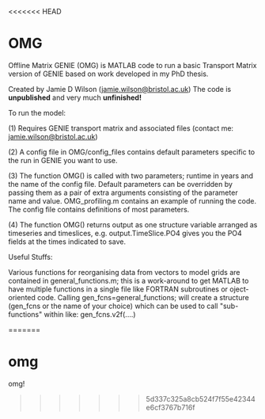 <<<<<<< HEAD
# OMG

Offline Matrix GENIE (OMG) is MATLAB code to run a basic Transport Matrix version of GENIE based on work developed in my PhD thesis. 

Created by Jamie D Wilson (jamie.wilson@bristol.ac.uk) The code is **unpublished** and very much **unfinished!**

To run the model: 

  (1) Requires GENIE transport matrix and associated files (contact me: jamie.wilson@bristol.ac.uk)
  
  (2) A config file in OMG/config_files contains default parameters specific to the run in GENIE you want to use.
  
  (3) The function OMG() is called with two parameters; runtime in years and the name of the config file. Default parameters can be overridden by passing them as a pair of extra arguments consisting of the parameter name and value. OMG_profiling.m contains an example of running the code. The config file contains definitions of most parameters.
  
  (4) The function OMG() returns output as one structure variable arranged as timeseries and timeslices, e.g. output.TimeSlice.PO4 gives you the PO4 fields at the times indicated to save.
  
  
  Useful Stuffs:
  
  Various functions for reorganising data from vectors to model grids are contained in general_functions.m; this is a work-around to get MATLAB to have multiple functions in a single file like FORTRAN subroutines or oject-oriented code. Calling gen_fcns=general_functions; will create a structure (gen_fcns or the name of your choice) which can be used to call "sub-functions" within like: gen_fcns.v2f(....)
  
  
  
=======
# omg
omg!
>>>>>>> 5d337c325a8cb524f7f55e42344e6cf3767b716f
